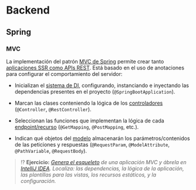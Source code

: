 # Backend

## Spring

### MVC

La implementación del patrón [MVC de Spring](https://docs.spring.io/spring-framework/docs/6.0.6/reference/html/web.html#mvc) permite crear tanto [aplicaciones SSR como APIs REST](tipos.html). Está basado en el uso de anotaciones para configurar el comportamiento del servidor:

- Inicializan el [sistema de DI](jakarta-di.html), configurando, instanciando e inyectando las dependencias presentes en el proyecto (`@SpringBootApplication`).

- Marcan las clases conteniendo la lógica de los [controladores](mvc.html#controlador) (`@Controller`, `@RestController`).

- Seleccionan las funciones que implementan la lógica de cada [endpoint/recurso](jakarta-estandares.html#mapping) (`@GetMapping`, `@PostMapping`, etc.).

- Indican qué objetos del [modelo](mvc.html#modelo) almacenarán los parámetros/contenidos de las peticiones y respuestas (`@RequestParam`, `@ModelAttribute`, `@PathVariable`, `@RequestBody`).

> ⁉️ **Ejercicio:** _[Genera el esqueleto](https://start.spring.io/#!type=maven-project&language=java&platformVersion=3.1.5&packaging=jar&jvmVersion=17&groupId=edu.comillas.icai.gitt.pat.spring&artifactId=mvc&name=mvc&description=MVC&packageName=edu.comillas.icai.gitt.pat.spring.mvc&dependencies=web,thymeleaf) de una aplicación MVC y ábrela en [IntelliJ IDEA](https://www.jetbrains.com/es-es/idea/). Localiza: las dependencias, la lógica de la aplicación, las plantillas para las vistas, los recursos estáticos, y la configuración._
